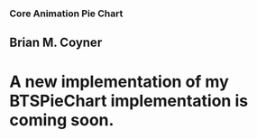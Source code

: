 ### Core Animation Pie Chart

## Brian M. Coyner

# A new implementation of my BTSPieChart implementation is coming soon. 
